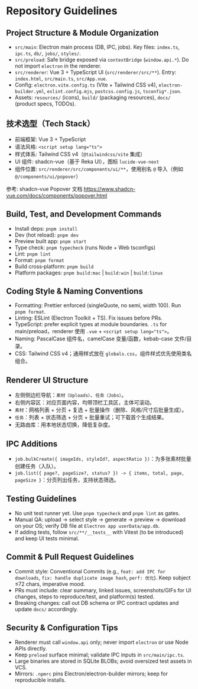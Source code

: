 # Repository Guidelines

## Project Structure & Module Organization
- `src/main`: Electron main process (DB, IPC, jobs). Key files: `index.ts`, `ipc.ts`, `db/`, `jobs/`, `styles/`.
- `src/preload`: Safe bridge exposed via `contextBridge` (`window.api.*`). Do not import `electron` in the renderer.
- `src/renderer`: Vue 3 + TypeScript UI (`src/renderer/src/**`). Entry: `index.html`, `src/main.ts`, `src/App.vue`.
- Config: `electron.vite.config.ts` (Vite + Tailwind CSS v4), `electron-builder.yml`, `eslint.config.mjs`, `postcss.config.js`, `tsconfig*.json`.
- Assets: `resources/` (icons), `build/` (packaging resources), `docs/` (product specs, TODOs).

## 技术选型（Tech Stack）
- 前端框架: Vue 3 + TypeScript
- 语法风格: `<script setup lang="ts">`
- 样式体系: Tailwind CSS v4（`@tailwindcss/vite` 集成）
- UI 组件: shadcn-vue（基于 Reka UI），图标 `lucide-vue-next`
- 组件位置: `src/renderer/src/components/ui/**`，使用别名 `@` 导入（例如 `@/components/ui/popover`）

参考: shadcn-vue Popover 文档 https://www.shadcn-vue.com/docs/components/popover.html

## Build, Test, and Development Commands
- Install deps: `pnpm install`
- Dev (hot reload): `pnpm dev`
- Preview built app: `pnpm start`
- Type check: `pnpm typecheck` (runs Node + Web tsconfigs)
- Lint: `pnpm lint`
- Format: `pnpm format`
- Build cross‑platform: `pnpm build`
- Platform packages: `pnpm build:mac` | `build:win` | `build:linux`

## Coding Style & Naming Conventions
- Formatting: Prettier enforced (singleQuote, no semi, width 100). Run `pnpm format`.
- Linting: ESLint (Electron Toolkit + TS). Fix issues before PRs.
- TypeScript: prefer explicit types at module boundaries. `.ts` for main/preload，renderer 使用 `.vue` + `<script setup lang="ts">`。
- Naming: PascalCase 组件名，camelCase 变量/函数，kebab-case 文件/目录。
- CSS: Tailwind CSS v4；通用样式放在 `globals.css`，组件样式优先使用类名组合。

## Renderer UI Structure
- 左侧侧边栏导航：`素材（Uploads）`、`任务（Jobs）`。
- 右侧内容区：对应页面内容，均带顶栏工具区，主体可滚动。
- `素材`：网格列表 + 分页 + 复选 + 批量操作（删除、风格/尺寸后批量生成）。
- `任务`：列表 + 状态筛选 + 分页 + 批量重试；可下载首个生成结果。
- 无路由库：用本地状态切换，降低复杂度。


## IPC Additions
- `job.bulkCreate({ imageIds, styleId?, aspectRatio })`：为多张素材批量创建任务（入队）。
- `job.list({ page?, pageSize?, status? }) -> { items, total, page, pageSize }`：分页列出任务，支持状态筛选。

## Testing Guidelines
- No unit test runner yet. Use `pnpm typecheck` and `pnpm lint` as gates.
- Manual QA: upload → select style → generate → preview → download on your OS; verify DB file at `Electron app userData/app.db`.
- If adding tests, follow `src/**/__tests__` with Vitest (to be introduced) and keep UI tests minimal.

## Commit & Pull Request Guidelines
- Commit style: Conventional Commits (e.g., `feat: add IPC for downloads`, `fix: handle duplicate image hash`, `perf: 优化`). Keep subject ≤72 chars, imperative mood.
- PRs must include: clear summary, linked issues, screenshots/GIFs for UI changes, steps to reproduce/test, and platform(s) tested.
- Breaking changes: call out DB schema or IPC contract updates and update `docs/` accordingly.

## Security & Configuration Tips
- Renderer must call `window.api` only; never import `electron` or use Node APIs directly.
- Keep `preload` surface minimal; validate IPC inputs in `src/main/ipc.ts`.
- Large binaries are stored in SQLite BLOBs; avoid oversized test assets in VCS.
- Mirrors: `.npmrc` pins Electron/electron-builder mirrors; keep for reproducible installs.
